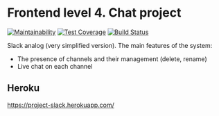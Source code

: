 # Frontend level 4. Chat project

[![Maintainability](https://api.codeclimate.com/v1/badges/0a8241669772c48e55cd/maintainability)](https://codeclimate.com/github/h0x0d9/project-lvl4-s343/maintainability)
[![Test Coverage](https://api.codeclimate.com/v1/badges/0a8241669772c48e55cd/test_coverage)](https://codeclimate.com/github/h0x0d9/project-lvl4-s343/test_coverage)
[![Build Status](https://travis-ci.org/h0x0d9/project-lvl4-s343.svg?branch=master)](https://travis-ci.org/h0x0d9/project-lvl4-s343)

Slack analog (very simplified version).
The main features of the system:

- The presence of channels and their management (delete, rename)
- Live chat on each channel

## Heroku
<https://project-slack.herokuapp.com/>